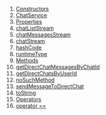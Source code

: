 1.  [Constructors](services_chat_service/ChatService-class.html#constructors)
2.  [ChatService](services_chat_service/ChatService/ChatService.html)
3.  [Properties](services_chat_service/ChatService-class.html#instance-properties)
4.  [chatListStream](services_chat_service/ChatService/chatListStream.html)
5.  [chatMessagesStream](services_chat_service/ChatService/chatMessagesStream.html)
6.  [chatStream](services_chat_service/ChatService/chatStream.html)
7.  [hashCode](https://api.flutter.dev/flutter/dart-core/Object/hashCode.html)
8.  [runtimeType](https://api.flutter.dev/flutter/dart-core/Object/runtimeType.html)
9.  [Methods](services_chat_service/ChatService-class.html#instance-methods)
10. [getDirectChatMessagesByChatId](services_chat_service/ChatService/getDirectChatMessagesByChatId.html)
11. [getDirectChatsByUserId](services_chat_service/ChatService/getDirectChatsByUserId.html)
12. [noSuchMethod](https://api.flutter.dev/flutter/dart-core/Object/noSuchMethod.html)
13. [sendMessageToDirectChat](services_chat_service/ChatService/sendMessageToDirectChat.html)
14. [toString](https://api.flutter.dev/flutter/dart-core/Object/toString.html)
15. [Operators](services_chat_service/ChatService-class.html#operators)
16. [operator
    ==](https://api.flutter.dev/flutter/dart-core/Object/operator_equals.html)

